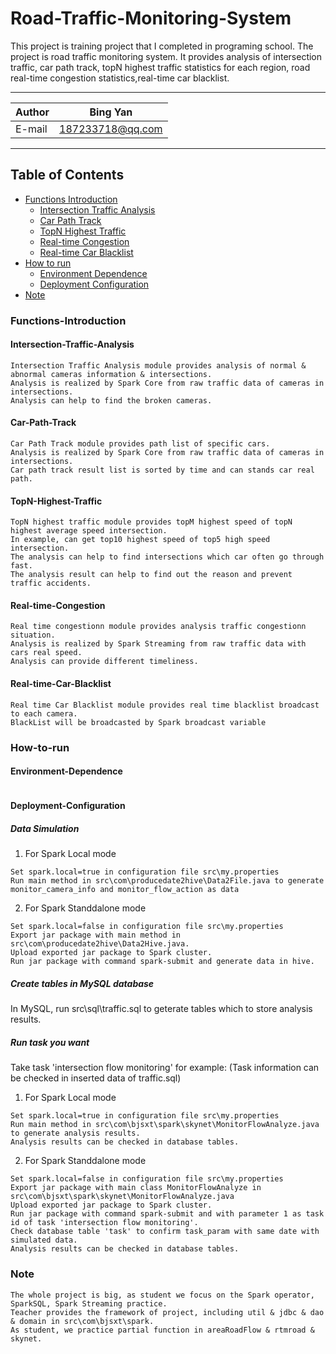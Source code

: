 # Road-Traffic-Monitoring-System
This project is training project that I completed in programing school.
The project is road traffic monitoring system. It provides analysis of intersection traffic, car path track,
topN highest traffic statistics for each region, road real-time congestion statistics,real-time car blacklist.
****
    
|Author|Bing Yan|
|---|---
|E-mail|187233718@qq.com


****
## Table of Contents
* [Functions Introduction](#Functions-Introduction)
    * [Intersection Traffic Analysis](#Intersection-Traffic-Analysis)
    * [Car Path Track](#Car-Path-Track)
    * [TopN Highest Traffic](#TopN-Highest-Traffic)
    * [Real-time Congestion](#Real-time-Congestion)
    * [Real-time Car Blacklist](#Real-time-Car-Blacklist)
* [How to run](#How-to-run)
    * [Environment Dependence](#Environment-Dependence)
    * [Deployment Configuration](#Deployment-Configuration)
* [Note](#Note)
### Functions-Introduction
#### Intersection-Traffic-Analysis
```
Intersection Traffic Analysis module provides analysis of normal & abnormal cameras information & intersections.
Analysis is realized by Spark Core from raw traffic data of cameras in intersections.
Analysis can help to find the broken cameras.
```
#### Car-Path-Track
```
Car Path Track module provides path list of specific cars.
Analysis is realized by Spark Core from raw traffic data of cameras in intersections.
Car path track result list is sorted by time and can stands car real path.
```
#### TopN-Highest-Traffic
```
TopN highest traffic module provides topM highest speed of topN highest average speed intersection.
In example, can get top10 highest speed of top5 high speed intersection.
The analysis can help to find intersections which car often go through fast.
The analysis result can help to find out the reason and prevent traffic accidents.
```
#### Real-time-Congestion
```
Real time congestionn module provides analysis traffic congestionn situation.
Analysis is realized by Spark Streaming from raw traffic data with cars real speed.
Analysis can provide different timeliness.
```
#### Real-time-Car-Blacklist
```
Real time Car Blacklist module provides real time blacklist broadcast to each camera.
BlackList will be broadcasted by Spark broadcast variable
```

### How-to-run
#### Environment-Dependence 
```

```
#### Deployment-Configuration
##### Data Simulation
1. For Spark Local mode
```
Set spark.local=true in configuration file src\my.properties
Run main method in src\com\producedate2hive\Data2File.java to generate monitor_camera_info and monitor_flow_action as data
```
2. For Spark Standdalone mode
```
Set spark.local=false in configuration file src\my.properties
Export jar package with main method in src\com\producedate2hive\Data2Hive.java.
Upload exported jar package to Spark cluster.
Run jar package with command spark-submit and generate data in hive.
```
##### Create tables in MySQL database
In MySQL, run src\sql\traffic.sql to geterate tables which to store analysis results.


##### Run task you want
Take task 'intersection flow monitoring' for example:
(Task information can be checked in inserted data of traffic.sql)
1. For Spark Local mode
```
Set spark.local=true in configuration file src\my.properties
Run main method in src\com\bjsxt\spark\skynet\MonitorFlowAnalyze.java to generate analysis results.
Analysis results can be checked in database tables.
```
2. For Spark Standdalone mode
```
Set spark.local=false in configuration file src\my.properties
Export jar package with main class MonitorFlowAnalyze in src\com\bjsxt\spark\skynet\MonitorFlowAnalyze.java
Upload exported jar package to Spark cluster.
Run jar package with command spark-submit and with parameter 1 as task id of task 'intersection flow monitoring'.
Check database table 'task' to confirm task_param with same date with simulated data.
Analysis results can be checked in database tables.
```
### Note
```
The whole project is big, as student we focus on the Spark operator, SparkSQL, Spark Streaming practice.
Teacher provides the framework of project, including util & jdbc & dao & domain in src\com\bjsxt\spark.
As student, we practice partial function in areaRoadFlow & rtmroad & skynet.
```
